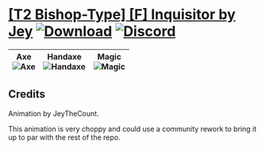 # [\[T2 Bishop-Type\] \[F\] Inquisitor by Jey](https://github.com/Klokinator/FE-Repo/tree/main/Battle%20Animations/Magi%20-%20Holy-Type/%5BT2%20Bishop-Type%5D%20%5BF%5D%20Inquisitor%20by%20Jey) [![Download](https://img.shields.io/badge/Download--red?style=social&logo=github)](https://minhaskamal.github.io/DownGit/#/home?url=https://github.com/Klokinator/FE-Repo/tree/main/Battle%20Animations/Magi%20-%20Holy-Type/%5BT2%20Bishop-Type%5D%20%5BF%5D%20Inquisitor%20by%20Jey) [![Discord](https://img.shields.io/badge/Discord--blue?style=social&logo=discord)](https://discord.gg/C7VNGnyTPA)

| <b>Axe</b><br/><img alt="Axe" src="https://raw.githubusercontent.com/Klokinator/FE-Repo/main/Battle%20Animations/Magi%20-%20Holy-Type/%5BT2%20Bishop-Type%5D%20%5BF%5D%20Inquisitor%20by%20Jey/3.%20Axe/Axe.gif"/> | <b>Handaxe</b><br/><img alt="Handaxe" src="https://raw.githubusercontent.com/Klokinator/FE-Repo/main/Battle%20Animations/Magi%20-%20Holy-Type/%5BT2%20Bishop-Type%5D%20%5BF%5D%20Inquisitor%20by%20Jey/4.%20Handaxe/Handaxe.gif"/> | <b>Magic</b><br/><img alt="Magic" src="https://raw.githubusercontent.com/Klokinator/FE-Repo/main/Battle%20Animations/Magi%20-%20Holy-Type/%5BT2%20Bishop-Type%5D%20%5BF%5D%20Inquisitor%20by%20Jey/6.%20Magic/Magic.gif"/> |
| :---: | :---: | :---: |

## Credits

Animation by JeyTheCount.

This animation is very choppy and could use a community rework to bring it up to par with the rest of the repo.

